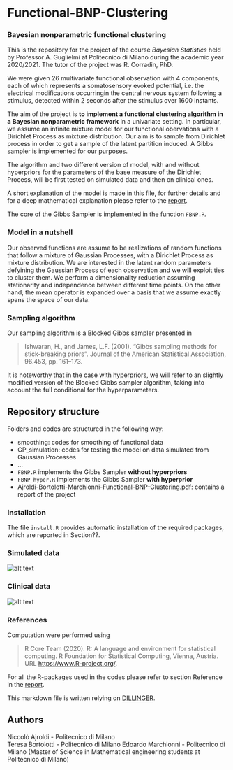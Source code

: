 # Functional-BNP-Clustering
###  Bayesian nonparametric functional clustering

This is the repository for the project of the course *Bayesian Statistics* held by Professor A. Guglielmi at Politecnico di Milano during the academic year 2020/2021.
The tutor of the project was R. Corradin, PhD.

We were given 26 multivariate functional observation with 4 components, each of which represents a somatosensory evoked potential, i.e. the electrical modifications occurringin the central nervous system following a stimulus, detected within 2 seconds after the stimulus over 1600 instants.

The aim of the project is **to implement a functional clustering algorithm in a Bayesian nonparametric framework** in a univariate setting. In particular, we assume an infinite mixture model for our functional obervations with a Dirichlet Process as mixture distribution. Our aim is to sample from Dirichlet process in order to get a sample of the latent partition induced. A Gibbs sampler is implemented for our purposes.

The algorithm and two different version of model, with and without hyperpriors for the parameters of the base measure of the Dirichlet Process,  will be first tested on simulated data and then on clinical ones.

A short explanation of the model is made in this file, for further details and for a deep mathematical explanation please refer to the [report](link).

The core of the Gibbs Sampler is implemented in the function `FBNP.R`.

### Model in a nutshell

Our observed functions are assume to be realizations of random functions that follow a mixture of Gaussian Processes, with a Dirichlet Process as mixture distribution. We are interested in the latent random parameters defyining the Gaussian Process of each observation and we will exploit ties to cluster them. We perform a dimensionality reduction assuming stationarity and independence between different time points. On the other hand, the mean operator is expanded over a basis that we assume exactly spans the space of our data.  

### Sampling algorithm 

Our sampling algorithm is a Blocked Gibbs sampler presented in 
> Ishwaran, H., and James, L.F. (2001). “Gibbs sampling methods for stick-breaking priors”. Journal of the American Statistical Association, 96.453, pp. 161–173.

It is noteworthy that in the case with hyperpriors, we will refer to an slightly modified version of the Blocked Gibbs sampler algorithm, taking into account the full conditional for the hyperparameters.


## Repository structure

Folders and codes are structured in the following way:
- smoothing: codes for smoothing of functional data
- GP_simulation: codes for testing the model on data simulated from Gaussian Processes
- ...
- `FBNP.R` implements the Gibbs Sampler **without hyperpriors**
- `FBNP_hyper.R` implements the Gibbs Sampler **with hyperprior**
- Ajroldi-Bortolotti-Marchionni-Functional-BNP-Clustering.pdf: contains a report of the project

### Installation

The file `install.R` provides automatic installation of the required packages, which are reported in Section??.

### Simulated data

![alt text](https://github.com/Niccolo-Ajroldi/Functional-BNP-clustering/blob/main/pics/Simulated_GP.png)


### Clinical data
![alt text](https://github.com/Niccolo-Ajroldi/Functional-BNP-clustering/blob/main/pics/Data_cutted.png)

### References
Computation were performed using 
>  R Core Team (2020). R: A language and environment for statistical computing. R Foundation for Statistical Computing, Vienna, Austria. URL https://www.R-project.org/.

For all the R-packages used in the codes please refer to section Reference in the [report](link).

This markdown file is written relying on [DILLINGER](https://dillinger.io/).

## Authors

Niccolò Ajroldi - Politecnico di Milano  
Teresa Bortolotti - Politecnico di Milano 
Edoardo Marchionni - Politecnico di Milano
(Master of Science in Mathematical engineering students at Politecnico di Milano)

